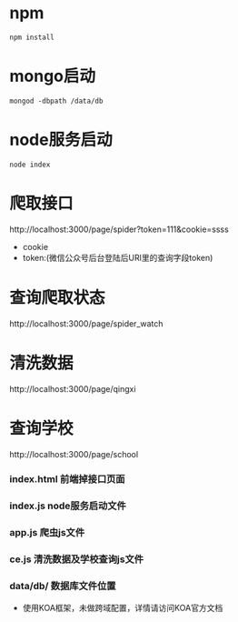 # npm
```
npm install 
``` 

# mongo启动 
```
mongod -dbpath /data/db
```

# node服务启动
```
node index
```



# 爬取接口
http://localhost:3000/page/spider?token=111&cookie=ssss  
- cookie
- token:(微信公众号后台登陆后URl里的查询字段token)
# 查询爬取状态
http://localhost:3000/page/spider_watch

# 清洗数据
http://localhost:3000/page/qingxi

# 查询学校
http://localhost:3000/page/school




### index.html  前端掉接口页面

### index.js   node服务启动文件

### app.js    爬虫js文件

### ce.js      清洗数据及学校查询js文件

### data/db/     数据库文件位置


* 使用KOA框架，未做跨域配置，详情请访问KOA官方文档

